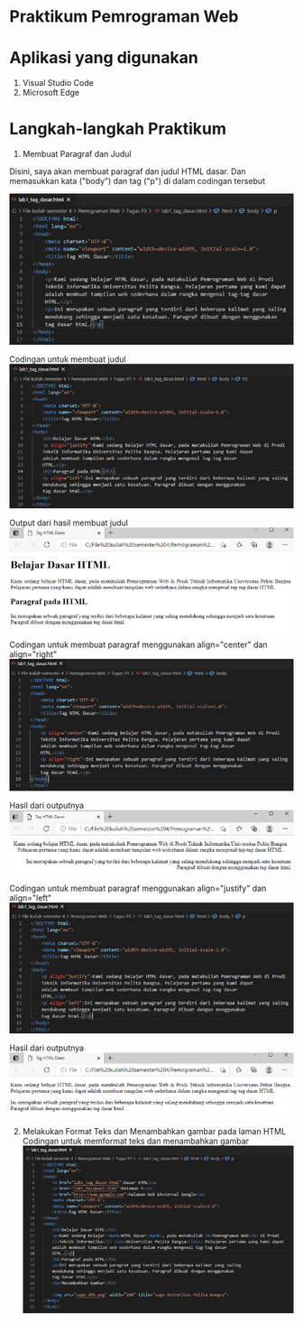 # Praktikum Pemrograman Web

# Aplikasi yang digunakan
1. Visual Studio Code
2. Microsoft Edge

# Langkah-langkah Praktikum
1. Membuat Paragraf dan Judul

Disini, saya akan membuat paragraf dan judul HTML dasar. Dan memasukkan kata ("body") dan tag ("p") di dalam codingan tersebut





![input](https://github.com/ikmalriyan21/Lab1Web/blob/254126c69cb1d4c4e425ff0e545c1ad9c44ee9fe/Gambar/awal.png)





Codingan untuk membuat judul
![input](https://github.com/ikmalriyan21/Lab1Web/blob/2426dddc2dd2fc6f2f36cb3dcf2375086f3089d9/Gambar/coding%20judul.png)






Output dari hasil membuat judul
![input](https://github.com/ikmalriyan21/Lab1Web/blob/b8ce6a9a9331c965c9e024479e32eb15b9b3b9b1/Gambar/contoh%20judul.png)





Codingan untuk membuat paragraf menggunakan align="center" dan align="right"
![input](https://github.com/ikmalriyan21/Lab1Web/blob/1ea2f17b77e8a819d6313d7f1978123935a1d1f3/Gambar/paragraf%201.png)






Hasil dari outputnya
![input](https://github.com/ikmalriyan21/Lab1Web/blob/136adec9f0e8e19fe5a9d66bcc9df4d8f9b11350/Gambar/contoh%20paragraf%201.png)





Codingan untuk membuat paragraf menggunakan align="justify" dan align="left"
![input](https://github.com/ikmalriyan21/Lab1Web/blob/9a260560ef8f2320000ec9e1cfbcf4124d5d3a3b/Gambar/paragraf%202.png)





Hasil dari outputnya
![input](https://github.com/ikmalriyan21/Lab1Web/blob/9fea46f250ca06145e6670f989905e38a8f758fe/Gambar/contoh%20paragraf%202.png)





2. Melakukan Format Teks dan Menambahkan gambar pada laman HTML
Codingan untuk memformat teks dan menambahkan gambar
![input](https://github.com/ikmalriyan21/Lab1Web/blob/492525fbcbbd0c12bae99d5e3fe32f6c1ed36f1b/Gambar/coding%20hasil.png)
